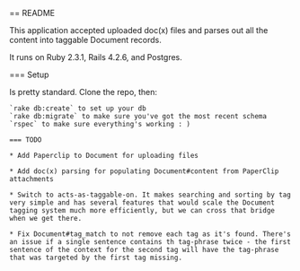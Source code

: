 == README

This application accepted uploaded doc(x) files and parses out all the content into taggable Document records.

It runs on Ruby 2.3.1, Rails 4.2.6, and Postgres.

=== Setup

Is pretty standard. Clone the repo, then:

```
`rake db:create` to set up your db
`rake db:migrate` to make sure you've got the most recent schema
`rspec` to make sure everything's working : )

=== TODO

* Add Paperclip to Document for uploading files

* Add doc(x) parsing for populating Document#content from PaperClip attachments

* Switch to acts-as-taggable-on. It makes searching and sorting by tag very simple and has several features that would scale the Document tagging system much more efficiently, but we can cross that bridge when we get there.

* Fix Document#tag_match to not remove each tag as it's found. There's an issue if a single sentence contains th tag-phrase twice - the first sentence of the context for the second tag will have the tag-phrase that was targeted by the first tag missing.
